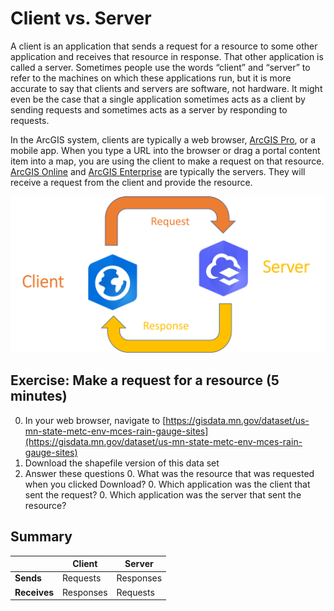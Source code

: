 # Client vs. Server

A client is an application that sends a request for a resource to some other application and receives that resource in response. That other application is called a server. Sometimes people use the words “client” and “server” to refer to the machines on which these applications run, but it is more accurate to say that clients and servers are software, not hardware. It might even be the case that a single application sometimes acts as a client by sending requests and sometimes acts as a server by responding to requests.

In the ArcGIS system, clients are typically a web browser, [ArcGIS Pro](https://www.esri.com/en-us/arcgis/products/arcgis-pro/overview), or a mobile app. When you type a URL into the browser or drag a portal content item into a map, you are using the client to make a request on that resource. [ArcGIS Online](https://www.esri.com/en-us/landing-page/product/2019/arcgis-online/overview) and [ArcGIS Enterprise](https://www.esri.com/en-us/arcgis/products/arcgis-enterprise/overview) are typically the servers. They will receive a request from the client and provide the resource.

![Client-Server relationship](images/client-server.png)

## Exercise: Make a request for a resource (5 minutes)
0.	In your web browser, navigate to [https://gisdata.mn.gov/dataset/us-mn-state-metc-env-mces-rain-gauge-sites](https://gisdata.mn.gov/dataset/us-mn-state-metc-env-mces-rain-gauge-sites)
0.	Download the shapefile version of this data set
0. Answer these questions
    0. What was the resource that was requested when you clicked Download?
    0. Which application was the client that sent the request?
    0. Which application was the server that sent the resource?

## Summary
|              | Client    | Server    |
| ------------ | --------- | --------- |
| **Sends**    | Requests  | Responses | 
| **Receives** | Responses | Requests  |
